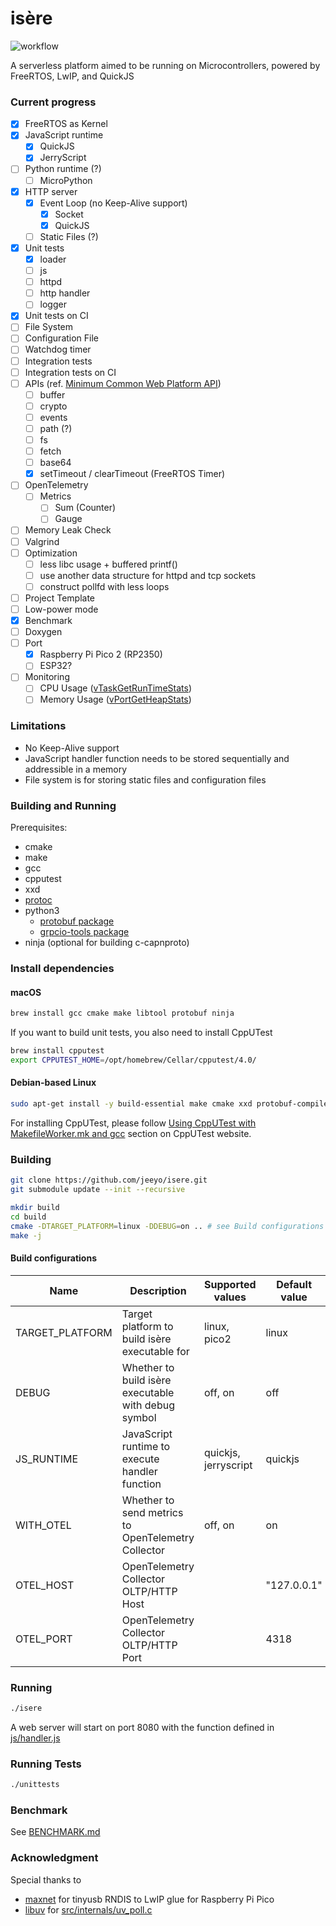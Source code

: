 # isère

![workflow](https://github.com/jeeyo/isere/actions/workflows/ci.yml/badge.svg)

A serverless platform aimed to be running on Microcontrollers, powered by FreeRTOS, LwIP, and QuickJS

### Current progress

- [x] FreeRTOS as Kernel
- [x] JavaScript runtime
  - [x] QuickJS
  - [x] JerryScript
- [ ] Python runtime (?)
  - [ ] MicroPython
- [x] HTTP server
  - [x] Event Loop (no Keep-Alive support)
    - [x] Socket
    - [x] QuickJS
  - [ ] Static Files (?)
- [x] Unit tests
  - [x] loader
  - [ ] js
  - [ ] httpd
  - [ ] http handler
  - [ ] logger
- [x] Unit tests on CI
- [ ] File System
- [ ] Configuration File
- [ ] Watchdog timer
- [ ] Integration tests
- [ ] Integration tests on CI
- [ ] APIs (ref. [Minimum Common Web Platform API](https://common-min-api.proposal.wintercg.org/))
  - [ ] buffer
  - [ ] crypto
  - [ ] events
  - [ ] path (?)
  - [ ] fs
  - [ ] fetch
  - [ ] base64
  - [x] setTimeout / clearTimeout (FreeRTOS Timer)
- [ ] OpenTelemetry
  - [ ] Metrics
    - [ ] Sum (Counter)
    - [ ] Gauge
- [ ] Memory Leak Check
- [ ] Valgrind
- [ ] Optimization
  - [ ] less libc usage + buffered printf()
  - [ ] use another data structure for httpd and tcp sockets
  - [ ] construct pollfd with less loops
- [ ] Project Template
- [ ] Low-power mode
- [x] Benchmark
- [ ] Doxygen
- [ ] Port
  - [x] Raspberry Pi Pico 2 (RP2350)
  - [ ] ESP32?
- [ ] Monitoring
  - [ ] CPU Usage ([vTaskGetRunTimeStats](https://www.freertos.org/rtos-run-time-stats.html))
  - [ ] Memory Usage ([vPortGetHeapStats](https://www.freertos.org/a00111.html))

### Limitations

- No Keep-Alive support
- JavaScript handler function needs to be stored sequentially and addressible in a memory
- File system is for storing static files and configuration files

### Building and Running

Prerequisites:
- cmake
- make
- gcc
- cpputest
- xxd
- [protoc](https://grpc.io/docs/protoc-installation/)
- python3
  - [protobuf package](https://pypi.org/project/protobuf/)
  - [grpcio-tools package](https://pypi.org/project/grpcio-tools/)
- ninja (optional for building c-capnproto)

### Install dependencies

#### macOS

```zsh
brew install gcc cmake make libtool protobuf ninja
```

If you want to build unit tests, you also need to install CppUTest

```zsh
brew install cpputest
export CPPUTEST_HOME=/opt/homebrew/Cellar/cpputest/4.0/
```

#### Debian-based Linux

```bash
sudo apt-get install -y build-essential make cmake xxd protobuf-compiler ninja-build
```

For installing CppUTest, please follow [Using CppUTest with MakefileWorker.mk and gcc](https://cpputest.github.io/) section on CppUTest website.

### Building

```sh
git clone https://github.com/jeeyo/isere.git
git submodule update --init --recursive

mkdir build
cd build
cmake -DTARGET_PLATFORM=linux -DDEBUG=on .. # see Build configurations for more options
make -j
```

#### Build configurations

|Name|Description|Supported values|Default value|
|-|-|-|-|
|TARGET_PLATFORM|Target platform to build isère executable for|linux, pico2|linux|
|DEBUG|Whether to build isère executable with debug symbol|off, on|off|
|JS_RUNTIME|JavaScript runtime to execute handler function|quickjs, jerryscript|quickjs|
|WITH_OTEL|Whether to send metrics to OpenTelemetry Collector|off, on|on|
|OTEL_HOST|OpenTelemetry Collector OLTP/HTTP Host||"127.0.0.1"|
|OTEL_PORT|OpenTelemetry Collector OLTP/HTTP Port||4318|

### Running

```sh
./isere
```

A web server will start on port 8080 with the function defined in [js/handler.js](js/handler.js)

### Running Tests

```sh
./unittests
```

### Benchmark

See [BENCHMARK.md](BENCHMARK.md)

### Acknowledgment

Special thanks to

- [maxnet](https://github.com/maxnet/pico-webserver/) for tinyusb RNDIS to LwIP glue for Raspberry Pi Pico
- [libuv](https://github.com/libuv/libuv) for [src/internals/uv_poll.c](src/internals/uv_poll.c)
